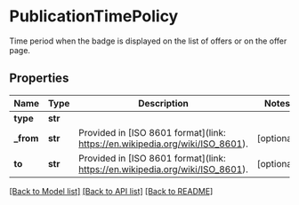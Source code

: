 # PublicationTimePolicy

Time period when the badge is displayed on the list of offers or on the offer page.
## Properties
Name | Type | Description | Notes
------------ | ------------- | ------------- | -------------
**type** | **str** |  | 
**_from** | **str** | Provided in [ISO 8601 format](link: https://en.wikipedia.org/wiki/ISO_8601). | [optional] 
**to** | **str** | Provided in [ISO 8601 format](link: https://en.wikipedia.org/wiki/ISO_8601). | [optional] 

[[Back to Model list]](../README.md#documentation-for-models) [[Back to API list]](../README.md#documentation-for-api-endpoints) [[Back to README]](../README.md)


